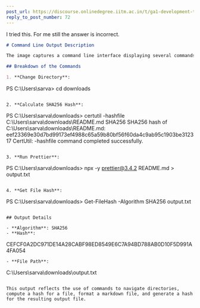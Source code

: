 ```yaml
---
post_url: https://discourse.onlinedegree.iitm.ac.in/t/ga1-development-tools-discussion-thread-tds-jan-2025/161083/108
reply_to_post_number: 72
---
```

I tried this. For me still the answer is incorrect.

```markdown
# Command Line Output Description

The image captures a command line interface displaying several commands and their outputs. 

## Breakdown of the Commands

1. **Change Directory**:
   ```
   PS C:\Users\sarva> cd downloads
   ```

2. **Calculate SHA256 Hash**:
   ```
   PS C:\Users\sarva\downloads> certutil -hashfile C:\Users\sarva\downloads\README.md SHA256
   SHA256 hash of C:\Users\sarva\downloads\README.md: 
   eef23369e30d7bd99173ef4988c65a59b80bf56f60da4c9ab95c1903be312317
   CertUtil: -hashfile command completed successfully.
   ```

3. **Run Prettier**:
   ```
   PS C:\Users\sarva\downloads> npx -y prettier@3.4.2 README.md > output.txt
   ```

4. **Get File Hash**:
   ```
   PS C:\Users\sarva\downloads> Get-FileHash -Algorithm SHA256 output.txt
   ```

## Output Details

- **Algorithm**: SHA256
- **Hash**: 
  ```
  CEFCF0A2DC971DE14A28CABF98ED8549E6C7A94BD788AB0D10F5D991A4FA054
  ```
- **File Path**: 
  ```
  C:\Users\sarva\downloads\output.txt
  ```

This output reflects the use of commands to navigate directories, compute a hash for a file, format a markdown file, and generate a hash for the resulting output file.
```